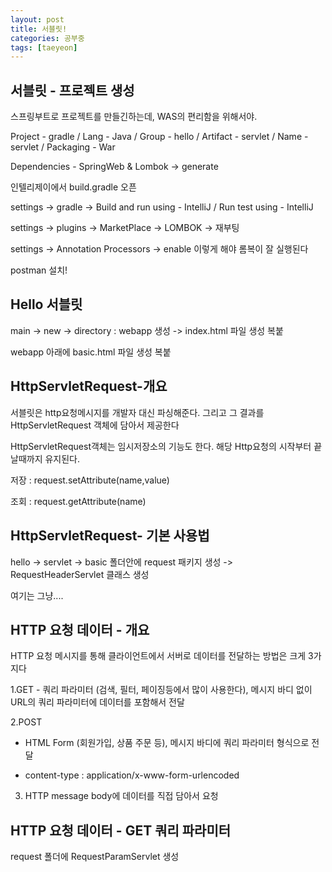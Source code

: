 ```yaml
---
layout: post
title: 서블릿!
categories: 공부중
tags: [taeyeon]
---
```


## 서블릿 - 프로젝트 생성

스프링부트로 프로젝트를 만들긴하는데, WAS의 편리함을 위해서야. 

Project - gradle / Lang - Java / Group - hello / Artifact - servlet / Name - servlet / Packaging - War

Dependencies - SpringWeb & Lombok -> generate

인텔리제이에서 build.gradle 오픈

settings -> gradle -> Build and run using - IntelliJ / Run test using - IntelliJ

settings -> plugins -> MarketPlace -> LOMBOK -> 재부팅

settings -> Annotation Processors -> enable 이렇게 해야 롬복이 잘 실행된다

postman 설치!

## Hello 서블릿

main -> new -> directory : webapp 생성 -> index.html 파일 생성 복붙

webapp 아래에 basic.html 파일 생성 복붙

## HttpServletRequest-개요

서블릿은 http요청메시지를 개발자 대신 파싱해준다. 그리고 그 결과를 HttpServletRequest 객체에 담아서 제공한다

HttpServletRequest객체는 임시저장소의 기능도 한다. 해당 Http요청의 시작부터 끝날때까지 유지된다.

저장 : request.setAttribute(name,value)

조회 : request.getAttribute(name) 

## HttpServletRequest- 기본 사용법

hello -> servlet -> basic 폴더안에 request 패키지 생성 -> RequestHeaderServlet 클래스 생성

여기는 그냥....

## HTTP 요청 데이터 - 개요

HTTP 요청 메시지를 통해 클라이언트에서 서버로 데이터를 전달하는 방법은 크게 3가지다

1.GET - 쿼리 파라미터 (검색, 필터, 페이징등에서 많이 사용한다), 메시지 바디 없이 URL의 쿼리 파라미터에 데이터를 포함해서 전달

2.POST 

- HTML Form (회원가입, 상품 주문 등), 메시지 바디에 쿼리 파라미터 형식으로 전달

- content-type : application/x-www-form-urlencoded

3. HTTP message body에 데이터를 직접 담아서 요청

## HTTP 요청 데이터 - GET 쿼리 파라미터

request 폴더에 RequestParamServlet 생성 

